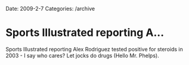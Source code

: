 Date: 2009-2-7
Categories: /archive

# Sports Illustrated reporting A...

Sports Illustrated reporting Alex Rodriguez tested positive for steroids in 2003 - I say who cares? Let jocks do drugs (Hello Mr. Phelps).
